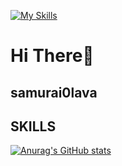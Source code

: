 [![My Skills](https://skillicons.dev/icons?i=c,linux,vim,vscode,arduino,blender)](https://skillicons.dev)


# Hi There👋

## samurai0lava

## SKILLS


[![Anurag's GitHub stats](https://github-readme-stats.vercel.app/api?username=samurai0lava)](https://github.com/anuraghazra/github-readme-stats)
